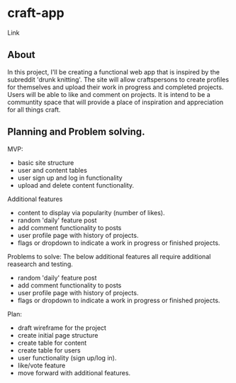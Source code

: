 # craft-app

Link

## About
In this project, I'll be creating a functional web app that is inspired by the subreddit 'drunk knitting'. The site will allow craftspersons to create profiles for themselves and upload their work in progress and completed projects. Users will be able to like and comment on projects. It is intend to be a communtity space that will provide a place of inspiration and appreciation for all things craft. 

## Planning and Problem solving. 

MVP:
- basic site structure
- user and content tables
- user sign up and log in functionality
- upload and delete content functionality.

Additional features
- content to display via popularity (number of likes). 
- random 'daily' feature post
- add comment functionality to posts
- user profile page with history of projects. 
- flags or dropdown to indicate a work in progress or finished projects.

Problems to solve: 
The below additional features all require additional reasearch and testing.
- random 'daily' feature post
- add comment functionality to posts
- user profile page with history of projects. 
- flags or dropdown to indicate a work in progress or finished projects.

Plan:
- draft wireframe for the project
- create initial page structure
- create table for content 
- create table for users
- user functionality (sign up/log in). 
- like/vote feature
- move forward with additional features. 



